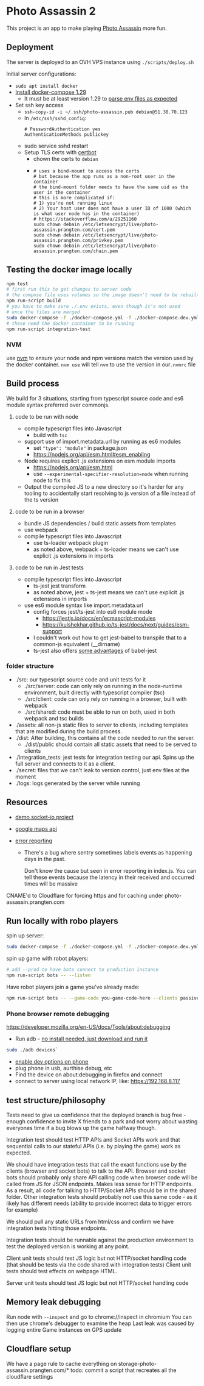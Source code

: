 # Photo Assassin 2

This project is an app to make playing [Photo Assassin](https://github.com/Rthe1st/photo_assassin) more fun.

## Deployment

The server is deployed to an OVH VPS instance using `./scripts/deploy.sh`

Initial server configurations:

- `sudo apt install docker`
- [Install docker-compose 1.29](https://docs.docker.com/compose/install/)
  - It must be at least version 1.29 to [parse env files as expected](https://github.com/docker/compose/issues/8388)
- Set ssh key access
  - `ssh-copy-id -i ~/.ssh/photo-assassin.pub debian@51.38.70.123`
  - In `/etc/ssh/sshd_config`:
    ```
    # PasswordAuthentication yes
    AuthenticationMethods publickey
    ```
  - sudo service sshd restart
  - Setup TLS certs with [certbot](https://certbot.eff.org/instructions?ws=other&os=debianbuster)
    - chown the certs to `debian`
    - ```
      # uses a bind-mount to access the certs
      # but because the app runs as a non-root user in the container
      # the bind-mount folder needs to have the same uid as the user in the container
      # this is more complicated if:
      # 1) you're not running linux
      # 2) Your host user does not have a user ID of 1000 (which is what user node has in the container)
      # https://stackoverflow.com/a/29251160
      sudo chown debain /etc/letsencrypt/live/photo-assassin.prangten.com/cert.pem
      sudo chown debain /etc/letsencrypt/live/photo-assassin.prangten.com/privkey.pem
      sudo chown debain /etc/letsencrypt/live/photo-assassin.prangten.com/chain.pem
      ```

## Testing the docker image locally

```bash
npm test
# first run this to get changes to server code
# the compose file uses volumes so the image doesn't need to be rebuilt
npm run-script build
# you have to make sure ./.env exists, even though it's not used
# once the files are merged
sudo docker-compose -f ./docker-compose.yml -f ./docker-compose.dev.yml up
# these need the docker container to be running
npm run-script integration-test
```

### NVM

use [nvm](https://github.com/nvm-sh/nvm) to ensure your node and npm versions match the version used by the docker container.
`nvm use` will tell `nvm` to use the version in our`.nvmrc` file

## Build process

We build for 3 situations, starting from typescript source code and es6 module syntax preferred over commonjs.

1. code to be run with node

   - compile typescript files into Javascript
     - build with `tsc`
   - support use of import.metadata.url by running as es6 modules
     - set `"type": "module"` in package.json
     - https://nodejs.org/api/esm.html#esm_enabling
   - Node requires explicit .js extensions on esm module imports
     - https://nodejs.org/api/esm.html
     - use `--experimental-specifier-resolution=node` when running node to fix this
   - Output the compiled JS to a new directory so it's harder for any tooling to accidentally start resolving to js version of a file instead of the ts version

2. code to be run in a browser
   - bundle JS dependencies / build static assets from templates
   - use webpack
   - compile typescript files into Javascript
     - use ts-loader webpack plugin
     - as noted above, webpack + ts-loader means we can't use explicit .js extensions in imports
3. code to be run in Jest tests
   - compile typescript files into Javascript
     - ts-jest jest transform
     - as noted above, jest + ts-jest means we can't use explicit .js extensions in imports
   - use es6 module syntax like import.metadata.url
     - config forces jest/ts-jest into es6 module mode
       - https://jestjs.io/docs/en/ecmascript-modules
       - https://kulshekhar.github.io/ts-jest/docs/next/guides/esm-support
     - I couldn't work out how to get jest-babel to transpile that to a common-js equivalent (\_\_dirname)
     - ts-jest also offers [some advantages](https://jestjs.io/docs/en/getting-started#using-typescript) of babel-jest

### folder structure

- ./src: our typescript source code and unit tests for it
  - ./src/server: code can only rely on running in the node-runtime environment, built directly with typescript compiler (tsc)
  - ./src/client: code can only rely on running in a browser, built with webpack
  - ./src/shared: code must be able to run on both, used in both webpack and tsc builds
- ./assets: all non-js static files to server to clients, including templates that are modified during the build process.
- ./dist: After building, this contains all the code needed to run the server.
  - ./dist/public should contain all static assets that need to be served to clients
- ./integration_tests: jest tests for integration testing our api. Spins up the full server and connects to it as a client.
- ./secret: files that we can't leak to version control, just env files at the moment
- ./logs: logs generated by the server while running

## Resources

- [demo socket-io project](https://github.com/socketio/chat-example)
- [google maps api](https://developers.google.com/maps/documentation/javascript/examples/polyline-simple)
- [error reporting](https://sentry.io/organizations/photo-snipe/)

  - There's a bug where sentry sometimes labels events as happening days in the past.

    Don't know the cause but seen in error reporting in index.js. You can tell these events because the latency in their received and occurred times will be massive

CNAME'd to Cloudflare for forcing https and for caching under photo-assassin.prangten.com

## Run locally with robo players

spin up server:

```bash
sudo docker-compose -f ./docker-compose.yml -f ./docker-compose.dev.yml up
```

spin up game with robot players:

```bash
# add --prod to have bots connect to production instance
npm run-script bots -- --listen
```

Have robot players join a game you've already made:

```bash
npm run-script bots -- --game-code you-game-code-here --clients passive
```

### Phone browser remote debugging

https://developer.mozilla.org/en-US/docs/Tools/about:debugging

- Run adb - [no install needed, just download and run it](https://askubuntu.com/a/964987)

```bash
sudo ./adb devices`
```

- [enable dev options on phone](https://developer.android.com/studio/debug/dev-options)
- plug phone in usb, aurthise debug, etc
- Find the device on about:debugging in firefox and connect
- connect to server using local network IP, like: https://192.168.8.117

## test structure/philosophy

Tests need to give us confidence that the deployed branch is bug free - enough confidence to invite X friends to a park and not worry about wasting everyones time if a bug blows up the game halfway though.

Integration test should test HTTP APIs and Socket APIs work and that sequential calls to our stateful APIs (i.e. by playing the game) work as expected.

We should have integration tests that call the exact functions use by the clients (browser and socket bots) to talk to the API.
Browser and socket bots should probably only share API calling code when browser code will be called from JS for JSON endpoints. Makes less sense for HTTP endpoints.
As a result, all code for talking to HTTP/Socket APIs should be in the shared folder.
Other integration tests should probably not use this same code - as it likely has different needs (ability to provide incorrect data to trigger errors for example)

We should pull any static URLs from html/css and confirm we have integration tests hitting those endpoints.

Integration tests should be runnable against the production environment to test the deployed version is working at any point.

Client unit tests should test JS logic but not HTTP/socket handling code
(that should be tests via the code shared with integration tests)
Client unit tests should test effects on webpage HTML.

Server unit tests should test JS logic but not HTTP/socket handling code

## Memory leak debugging

Run node with `--inspect` and go to chrome://inspect in chromium
You can then use chrome's debugger to examine the heap
Last leak was caused by logging entire Game instances on GPS update

## Cloudflare setup

We have a page rule to cache everything on storage-photo-assassin.prangten.com/\*
todo: commit a script that recreates all the cloudflare settings

